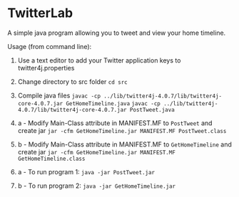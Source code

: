 # TwitterLab

A simple java program allowing you to tweet and view your home timeline.

Usage (from command line):
1) Use a text editor to add your Twitter application keys to twitter4j.properties

2) Change directory to src folder `cd src`

3) Compile java files
`javac -cp ../lib/twitter4j-4.0.7/lib/twitter4j-core-4.0.7.jar GetHomeTimeline.java`
`javac -cp ../lib/twitter4j-4.0.7/lib/twitter4j-core-4.0.7.jar PostTweet.java`

4) a - Modify Main-Class attribute in MANIFEST.MF to `PostTweet` and create jar
`jar -cfm GetHomeTimeline.jar MANIFEST.MF PostTweet.class`

4) b - Modify Main-Class attribute in MANIFEST.MF to  `GetHomeTimeline` and create jar
`jar -cfm GetHomeTimeline.jar MANIFEST.MF GetHomeTimeline.class`

5) a - To run program 1: 
`java -jar PostTweet.jar`

5) b - To run program 2: 
`java -jar GetHomeTimeline.jar`
